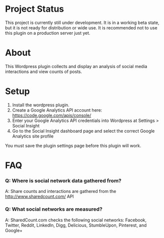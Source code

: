 # Project Status

This project is currently still under development.  It is in a working beta state, but it is not ready for distribution or wide use. It is recommended not to use this plugin on a production server just yet. 

# About

This Wordpress plugin collects and display an analysis of social media interactions and view counts of posts.

# Setup

1. Install the wordpress plugin.
2. Create a Google Analytics API account here: https://code.google.com/apis/console/
3. Enter your Google Analytics API credentials into Wordpress at Settings > Social Insight
4. Go to the Social Insight dashboard page and select the correct Google Analytics site profile

You must save the plugin settings page before this plugin will work. 

# FAQ

### Q: Where is social network data gathered from?

A: Share counts and interactions are gathered from the http://www.sharedcount.com/ API

### Q: What social networks are measured?

A: SharedCount.com checks the following social networks: Facebook, Twitter, Reddit, LinkedIn, Digg, Delicious, StumbleUpon, Pinterest, and Google+
